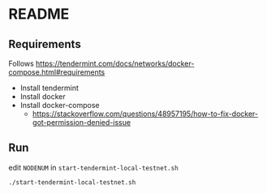 # README

## Requirements

Follows https://tendermint.com/docs/networks/docker-compose.html#requirements

+ Install tendermint
+ Install docker
+ Install docker-compose
    * https://stackoverflow.com/questions/48957195/how-to-fix-docker-got-permission-denied-issue

## Run 

edit `NODENUM` in `start-tendermint-local-testnet.sh`

```
./start-tendermint-local-testnet.sh
```
